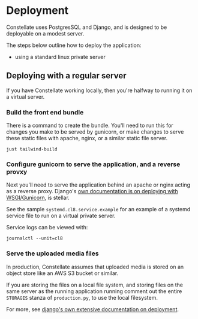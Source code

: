 # Deployment

Constellate uses PostgresSQL and Django, and is designed to be deployable on a modest server.

The steps below outline how to deploy the application:

- using a standard linux private server

## Deploying with a regular server

If you have Constellate working locally, then you're halfway to running it on a virtual server.

### Build the front end bundle

There is a command to create the bundle. You'll need to run this for changes you make to be served by gunicorn, or make changes to serve these static files with apache, nginx, or a similar static file server.

```
just tailwind-build
```

### Configure gunicorn to serve the application, and a reverse provxy

Next you'll need to serve the application behind an apache or nginx acting as a reverse proxy. Django's [own documentation is on deploying with WSGI/Gunicorn](https://docs.djangoproject.com/en/3.0/howto/deployment/wsgi/gunicorn/), is stellar.

See the sample `systemd.cl8.service.example` for an example of a systemd service file to run on a virtual private server.

Service logs can be viewed with:

```shell
journalctl --unit=cl8
```

### Serve the uploaded media files

In production, Constellate assumes that uploaded media is stored on an object store like an AWS S3 bucket or similar.

If you are storing the files on a local file system, and storing files on the same server as the running application running comment out the entire `STORAGES` stanza of `production.py`, to use the local filesystem.

For more, see [django's own extensive documentation on deployment](https://docs.djangoproject.com/en/3.0/howto/deployment/).
